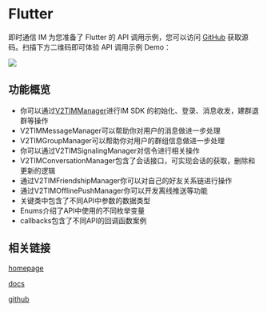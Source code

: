 # Flutter

即时通信 IM 为您准备了 Flutter 的 API 调用示例，您可以访问 [GitHub](https://github.com/tencentyun/imApiFlutterExample) 获取源码。扫描下方二维码即可体验 API 调用示例 Demo：

![](https://main.qcloudimg.com/raw/4658a0d24c33f6ec42b07bc8e36234d9.png)

## 功能概览

* 你可以通过[V2TIMManager](../class/manager/v2timmanager.md)进行IM SDK 的初始化、登录、消息收发，建群退群等操作
* V2TIMMessageManager可以帮助你对用户的消息做进一步处理
* V2TIMGroupManager可以帮助你对用户的群组信息做进一步处理
* 你可以通过V2TIMSignalingManager对信令进行相关操作
* V2TIMConversationManager包含了会话接口，可实现会话的获取，删除和更新的逻辑
* 通过V2TIMFriendshipManager你可以对自己的好友关系链进行操作
* 通过V2TIMOfflinePushManager你可以开发离线推送等功能
* 关键类中包含了不同API中参数的数据类型
* Enums介绍了API中使用的不同枚举变量
* callbacks包含了不同API的回调函数案例



## 相关链接

[homepage](https://cloud.tencent.com/document/product/269)

[docs](https://cloud.tencent.com/document/product/269/68823)

[github](https://github.com/tencentyun/imApiFlutterExample)
